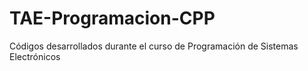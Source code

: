 # TAE-Programacion-CPP
Códigos desarrollados durante el curso de Programación de Sistemas Electrónicos

